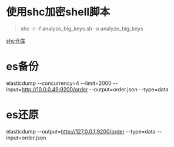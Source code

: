 # 使用shc加密shell脚本  
> shc -r -f analyze_big_keys.sh -o analyze_big_keys  

[shc仓库](https://github.com/neurobin/shc)


# es备份
elasticdump --concurrency=4 --limit=2000 --input=http://10.0.0.49:9200/order --output=order.json --type=data
# es还原
elasticdump --output=http://127.0.0.1:9200/order --type=data --input=order.json

